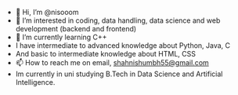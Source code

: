 - 👋 Hi, I’m @nisooom
- 👀 I’m interested in coding, data handling, data science and web development (backend and frontend)
- 🌱 I’m currently learning C++
- I have intermediate to advanced knowledge about Python, Java, C
- And basic to intermediate knowledge about HTML, CSS
- 📫 How to reach me on email, shahnishumbh55@gmail.com
- Im currently in uni studying B.Tech in Data Science and Artificial Intelligence.

<!---
nisooom/nisooom is a ✨ special ✨ repository because its `README.md` (this file) appears on your GitHub profile.
You can click the Preview link to take a look at your changes.
--->
